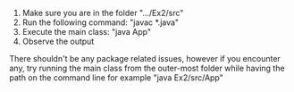1. Make sure you are in the folder ".../Ex2/src"
2. Run the following command: "javac *.java"
3. Execute the main class: "java App"
4. Observe the output


There shouldn't be any package related issues, however if you encounter any, try running the main class from the outer-most folder while having the path on the command line for example "java Ex2/src/App"